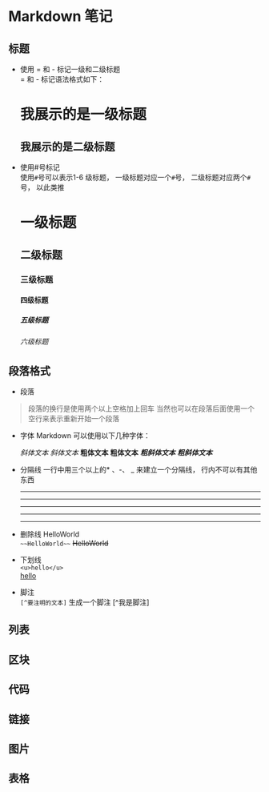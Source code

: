# Markdown 笔记
## 标题  
+ 使用 = 和 - 标记一级和二级标题    
= 和 - 标记语法格式如下：  




    我展示的是一级标题
    ===============
    我展示的是二级标题
    ---------------

+ 使用#号标记  
使用`#`号可以表示1-6 级标题， 一级标题对应一个`#`号， 二级标题对应两个`#`号， 以此类推
    
    
    # 一级标题
    ## 二级标题
    ### 三级标题
    #### 四级标题
    ##### 五级标题
    ###### 六级标题

## 段落格式
+ 段落
> 段落的换行是使用两个以上空格加上回车
> 当然也可以在段落后面使用一个空行来表示重新开始一个段落
+ 字体
Markdown 可以使用以下几种字体：  
    
    
    *斜体文本*
    _斜体文本_
    **粗体文本**
    __粗体文本__
    ***粗斜体文本***
    ___粗斜体文本___
    
+ 分隔线
一行中用三个以上的* 、-、 _ 来建立一个分隔线， 行内不可以有其他东西


    ***
    
    * * *
    
    ******
    
    - - -
    
    ------------
 
+ 删除线
HelloWorld  
`~~HelloWorld~~`
~~HelloWorld~~

+ 下划线  
`<u>hello</u>`  
<u>hello</u>  

+ 脚注  
`[^要注明的文本]`
生成一个脚注 [^我是脚注]

## 列表

## 区块

## 代码

## 链接

## 图片

## 表格
